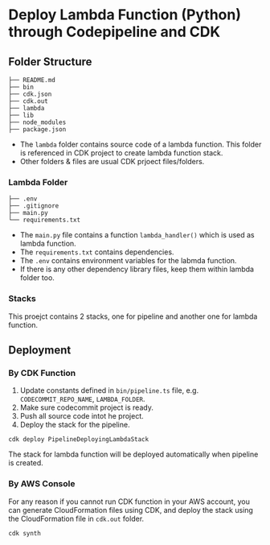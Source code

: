 # Deploy Lambda Function (Python) through Codepipeline and CDK

## Folder Structure

```
├── README.md
├── bin
├── cdk.json
├── cdk.out
├── lambda
├── lib
├── node_modules
├── package.json
```

- The `lambda` folder contains source code of a lambda function. This folder is referenced in CDK project to create lambda function stack.
- Other folders & files are usual CDK prjoect files/folders.

### Lambda Folder

```
├── .env
├── .gitignore
├── main.py
└── requirements.txt
```

- The `main.py` file contains a function `lambda_handler()` which is used as lambda function.
- The `requirements.txt` contains dependencies.
- The `.env` contains environment variables for the labmda function.
- If there is any other dependency library files, keep them within lambda folder too.

### Stacks

This proejct contains 2 stacks, one for pipeline and another one for lambda function.

## Deployment

### By CDK Function

1. Update constants defined in `bin/pipeline.ts` file, e.g. `CODECOMMIT_REPO_NAME`, `LAMBDA_FOLDER`.
2. Make sure codecommit project is ready.
3. Push all source code intot he project.
4. Deploy the stack for the pipeline.

```
cdk deploy PipelineDeployingLambdaStack
```

The stack for lambda function will be deployed automatically when pipeline is created.

### By AWS Console

For any reason if you cannot run CDK function in your AWS account, you can generate CloudFormation files using CDK, and deploy the stack using the CloudFormation file in `cdk.out` folder.

```bash
cdk synth
```
